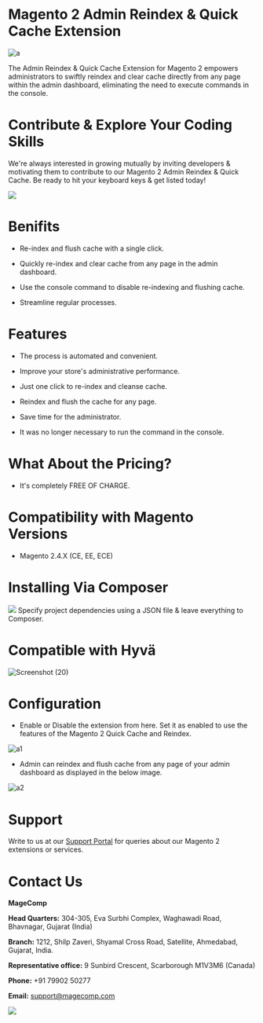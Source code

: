 # Magento 2 Admin Reindex & Quick Cache Extension

![a](https://github.com/magecomp/magento2-admin-reindex-quick-cache/assets/8856845/8a124c12-611b-4249-9b4c-8a2d6b4c7b43)

The Admin Reindex & Quick Cache Extension for Magento 2 empowers administrators to swiftly reindex and clear cache directly from any page within the admin dashboard, eliminating the need to execute commands in the console.

# Contribute & Explore Your Coding Skills
We're always interested in growing mutually by inviting developers & motivating them to contribute to our Magento 2 Admin Reindex & Quick Cache. Be ready to hit your keyboard keys & get listed today!

<a href="https://github.com/magecomp/magento2-admin-reindex-quick-cache/graphs/contributors">
  <img src="https://contrib.rocks/image?repo=magecomp/magento2-admin-reindex-quick-cache" />
</a>

# Benifits

* Re-index and flush cache with a single click.

* Quickly re-index and clear cache from any page in the admin dashboard.

* Use the console command to disable re-indexing and flushing cache.

* Streamline regular processes.

# Features

* The process is automated and convenient.

* Improve your store's administrative performance.

* Just one click to re-index and cleanse cache.

* Reindex and flush the cache for any page.

* Save time for the administrator.

* It was no longer necessary to run the command in the console.

# What About the Pricing?

* It's completely FREE OF CHARGE.

# Compatibility with Magento Versions

* Magento 2.4.X (CE, EE, ECE)

# Installing Via Composer
  
<img src="https://i.ibb.co/NjGRFCt/composer.png">
Specify project dependencies using a JSON file & leave everything to Composer.

# Compatible with Hyvä 

![Screenshot (20)](https://github.com/magecomp/magento2-mobile-login-free/assets/8856845/c0a5c632-fa58-4b84-bba4-2a3d26e4358e)

# Configuration

* Enable or Disable the extension from here. Set it as enabled to use the features of the Magento 2 Quick Cache and Reindex.

 ![a1](https://github.com/magecomp/magento2-admin-reindex-quick-cache/assets/8856845/486672f0-b283-4868-8381-8e13e98c92c1)

* Admin can reindex and flush cache from any page of your admin dashboard as displayed in the below image.

![a2](https://github.com/magecomp/magento2-admin-reindex-quick-cache/assets/8856845/33f1d28c-cf13-461a-8150-fd9a01951c90)

# Support

Write to us at our [Support Portal](https://magecomp.com/support/) for queries about our Magento 2 extensions or services.

# Contact Us
**MageComp**

**Head Quarters:** 304-305, Eva Surbhi Complex, Waghawadi Road, Bhavnagar, Gujarat (India)

**Branch:** 1212, Shilp Zaveri, Shyamal Cross Road, Satellite, Ahmedabad, Gujarat, India.

**Representative office:** 9 Sunbird Crescent, Scarborough M1V3M6 (Canada)

**Phone:** +91 79902 50277

**Email:** [support@magecomp.com](mailto:support@magecomp.com)

<img src="https://magecomp.com/media/logo/websites/1/Magecomp_Logo_251x51.png">
